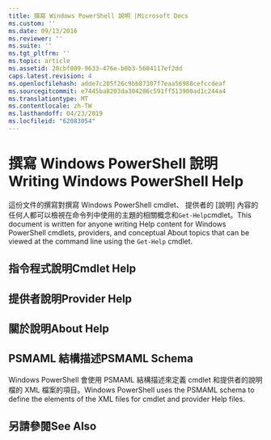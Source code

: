 ```yaml
---
title: 撰寫 Windows PowerShell 說明 |Microsoft Docs
ms.custom: ''
ms.date: 09/13/2016
ms.reviewer: ''
ms.suite: ''
ms.tgt_pltfrm: ''
ms.topic: article
ms.assetid: 20cbf009-9633-476e-b0b3-5604117ef2dd
caps.latest.revision: 4
ms.openlocfilehash: adde7c205f26c9bb87307f7eaa56988cefccdeaf
ms.sourcegitcommit: e7445ba8203da304286c591ff513900ad1c244a4
ms.translationtype: MT
ms.contentlocale: zh-TW
ms.lasthandoff: 04/23/2019
ms.locfileid: "62083054"
---
```

# <a name="writing-windows-powershell-help"></a><span data-ttu-id="5bd61-102">撰寫 Windows PowerShell 說明</span><span class="sxs-lookup"><span data-stu-id="5bd61-102">Writing Windows PowerShell Help</span></span>

<span data-ttu-id="5bd61-103">這份文件的撰寫對撰寫 Windows PowerShell cmdlet、 提供者的 [說明] 內容的任何人都可以檢視在命令列中使用的主題的相關概念和`Get-Help`cmdlet。</span><span class="sxs-lookup"><span data-stu-id="5bd61-103">This document is written for anyone writing Help content for Windows PowerShell cmdlets, providers, and conceptual About topics that can be viewed at the command line using the `Get-Help` cmdlet.</span></span>

## <a name="cmdlet-help"></a><span data-ttu-id="5bd61-104">指令程式說明</span><span class="sxs-lookup"><span data-stu-id="5bd61-104">Cmdlet Help</span></span>

## <a name="provider-help"></a><span data-ttu-id="5bd61-105">提供者說明</span><span class="sxs-lookup"><span data-stu-id="5bd61-105">Provider Help</span></span>

## <a name="about-help"></a><span data-ttu-id="5bd61-106">關於說明</span><span class="sxs-lookup"><span data-stu-id="5bd61-106">About Help</span></span>

## <a name="psmaml-schema"></a><span data-ttu-id="5bd61-107">PSMAML 結構描述</span><span class="sxs-lookup"><span data-stu-id="5bd61-107">PSMAML Schema</span></span>

 <span data-ttu-id="5bd61-108">Windows PowerShell 會使用 PSMAML 結構描述來定義 cmdlet 和提供者的說明檔的 XML 檔案的項目。</span><span class="sxs-lookup"><span data-stu-id="5bd61-108">Windows PowerShell uses the PSMAML schema to define the elements of the XML files for cmdlet and provider Help files.</span></span>

## <a name="see-also"></a><span data-ttu-id="5bd61-109">另請參閱</span><span class="sxs-lookup"><span data-stu-id="5bd61-109">See Also</span></span>
